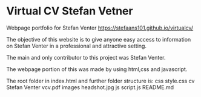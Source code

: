 # Virtual CV Stefan Vetner
Webpage portfolio for Stefan Venter
https://stefaans101.github.io/virtualcv/

The objective of this website is to give anyone easy access to information on Stefan Venter in a professional and attractive setting.

The main and only contributor to this project was Stefan Venter. 

The webpage portion of this was made by using html,css and javascript. 

The root folder in index.html and further folder structure is:
css
  style.css
cv
  Stefan Venter vcv.pdf
images
  headshot.jpg
js
  script.js
README.md
